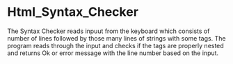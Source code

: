 # Html_Syntax_Checker

The Syntax Checker reads inpuut from the keyboard which consists of number of lines followed by those many lines of strings with
some tags. The program reads through the input and checks if the tags are properly nested and returns Ok or error message with
the line number based on the input.
